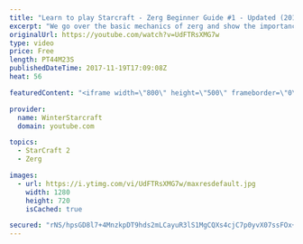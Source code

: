 ```yaml
---
title: "Learn to play Starcraft - Zerg Beginner Guide #1 - Updated (2017)"
excerpt: "We go over the basic mechanics of zerg and show the importance of understanding at least some of what your opponent is doing.  This guide is meant for players with an understanding of the objectives of starcraft but without any strong direction or gameplan, especially for each specific race! -- Watch"
originalUrl: https://youtube.com/watch?v=UdFTRsXMG7w
type: video
price: Free
length: PT44M23S
publishedDateTime: 2017-11-19T17:09:08Z
heat: 56

featuredContent: "<iframe width=\"800\" height=\"500\" frameborder=\"0\" src=\"https://www.youtube.com/embed/UdFTRsXMG7w\" allow=\"accelerometer; autoplay; encrypted-media; gyroscope; picture-in-picture\" allowfullscreen></iframe>"

provider:
  name: WinterStarcraft
  domain: youtube.com

topics:
  - StarCraft 2
  - Zerg

images:
  - url: https://i.ytimg.com/vi/UdFTRsXMG7w/maxresdefault.jpg
    width: 1280
    height: 720
    isCached: true

secured: "rNS/hpsGD8l7+4MnzkpDT9hds2mLCayuR3lS1MgCQXs4cjC7p0yvX07ssFOx+kQke7kOWA7m/prKZLSyRBIsukteCqulbb3UoZzcSh1b7QwIC6U6hJ/FmZ7jKmy0bDgLRXw/L75z0/eVcbod8Z3V4pdm2W+cD3zAhe53RT1q/qEo03E8CX1lJp8tdDb3idhyJhtkImHnfwfLkQLHx4mHgHEdk18lmD3m/ilhYgrNNyz9sCwn6PoOVxzmrzp978YmC7V4kCFjClQS23skxR6lwSXlZxxbBb9yPuhC1iVJg4DZijZ3u3y+UTMFJOez041/TH//8KcX03y7CkQ7Tflmgas+WTmGri7GntrXV4fYiZAyXpXx6C75KuSB+LFdEVHUgUxNdJ6WQa3mvvhifntYE4zdprs+pxidPHhjw4SV/QOeZms5oeODCZTLryFZXPnM;Q5KUoHnipeqgduWu1eEZhQ=="
---
```


